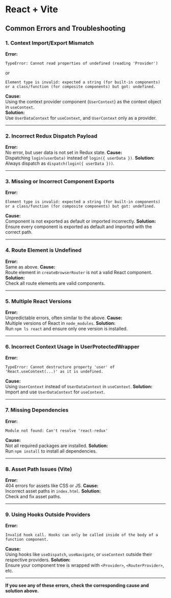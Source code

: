 # React + Vite

## Common Errors and Troubleshooting

### 1. Context Import/Export Mismatch
**Error:**
```
TypeError: Cannot read properties of undefined (reading 'Provider')
```
or
```
Element type is invalid: expected a string (for built-in components) or a class/function (for composite components) but got: undefined.
```
**Cause:**  
Using the context provider component (`UserContext`) as the context object in `useContext`.  
**Solution:**  
Use `UserDataContext` for `useContext`, and `UserContext` only as a provider.

---

### 2. Incorrect Redux Dispatch Payload
**Error:**  
No error, but user data is not set in Redux state.
**Cause:**  
Dispatching `login(userData)` instead of `login({ userData })`.
**Solution:**  
Always dispatch as `dispatch(login({ userData }))`.

---

### 3. Missing or Incorrect Component Exports
**Error:**  
```
Element type is invalid: expected a string (for built-in components) or a class/function (for composite components) but got: undefined.
```
**Cause:**  
Component is not exported as default or imported incorrectly.
**Solution:**  
Ensure every component is exported as default and imported with the correct path.

---

### 4. Route Element is Undefined
**Error:**  
Same as above.
**Cause:**  
Route element in `createBrowserRouter` is not a valid React component.
**Solution:**  
Check all route elements are valid components.

---

### 5. Multiple React Versions
**Error:**  
Unpredictable errors, often similar to the above.
**Cause:**  
Multiple versions of React in `node_modules`.
**Solution:**  
Run `npm ls react` and ensure only one version is installed.

---

### 6. Incorrect Context Usage in UserProtectedWrapper
**Error:**  
```
TypeError: Cannot destructure property 'user' of 'React.useContext(...)' as it is undefined.
```
**Cause:**  
Using `UserContext` instead of `UserDataContext` in `useContext`.
**Solution:**  
Import and use `UserDataContext` for `useContext`.

---

### 7. Missing Dependencies
**Error:**  
```
Module not found: Can't resolve 'react-redux'
```
**Cause:**  
Not all required packages are installed.
**Solution:**  
Run `npm install` to install all dependencies.

---

### 8. Asset Path Issues (Vite)
**Error:**  
404 errors for assets like CSS or JS.
**Cause:**  
Incorrect asset paths in `index.html`.
**Solution:**  
Check and fix asset paths.

---

### 9. Using Hooks Outside Providers
**Error:**  
```
Invalid hook call. Hooks can only be called inside of the body of a function component.
```
**Cause:**  
Using hooks like `useDispatch`, `useNavigate`, or `useContext` outside their respective providers.
**Solution:**  
Ensure your component tree is wrapped with `<Provider>`, `<RouterProvider>`, etc.

---

**If you see any of these errors, check the corresponding cause and solution above.**
